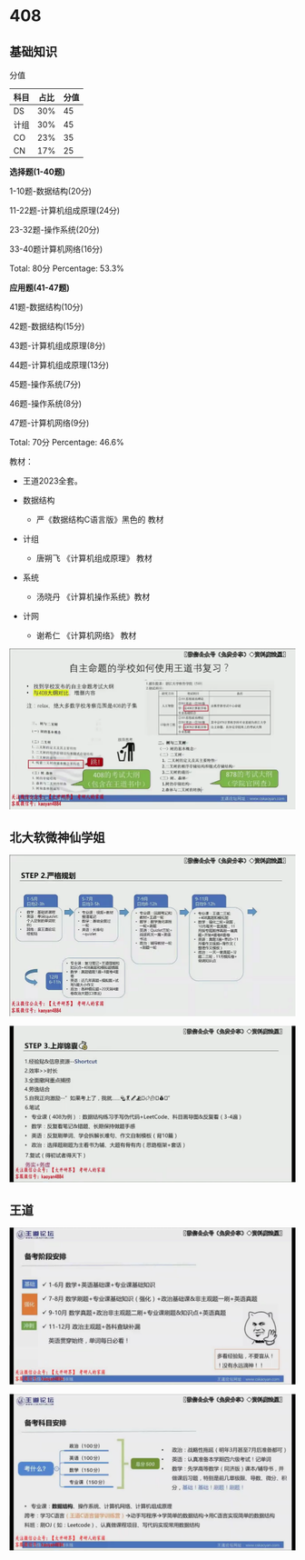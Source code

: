 # 408

## 基础知识

分值

| 科目 | 占比 | 分值 |
| ---- | ---- | ---- |
| DS   | 30%  | 45   |
| 计组 | 30%  | 45   |
| CO   | 23%  | 35   |
| CN   | 17%  | 25   |

**选择题(1-40题)**

1-10题-数据结构(20分)

11-22题-计算机组成原理(24分)

23-32题-操作系统(20分)

33-40题计算机网络(16分)

Total: 80分 Percentage: 53.3%

**应用题(41-47题)**

41题-数据结构(10分)

42题-数据结构(15分)

43题-计算机组成原理(8分)

44题-计算机组成原理(13分)

45题-操作系统(7分)

46题-操作系统(8分)

47题-计算机网络(9分)

Total: 70分 Percentage: 46.6%



教材：

- 王道2023全套。

- 数据结构
  - 严《数据结构C语言版》黑色的 教材
- 计组
  - 唐朔飞 《计算机组成原理》 教材
- 系统
  - 汤晓丹 《计算机操作系统》教材
- 计网
  - 谢希仁 《计算机网络》 教材



![image-20211228201006272](Major.imgs/image-20211228201006272.png)





## 北大软微神仙学姐

![image-20211228202033854](Major.imgs/image-20211228202033854.png)

![image-20211228204936848](Major.imgs/image-20211228204936848.png)







## 王道

![image-20211228212105527](Major.imgs/image-20211228212105527.png)

![image-20211228212259438](Major.imgs/image-20211228212259438.png)







